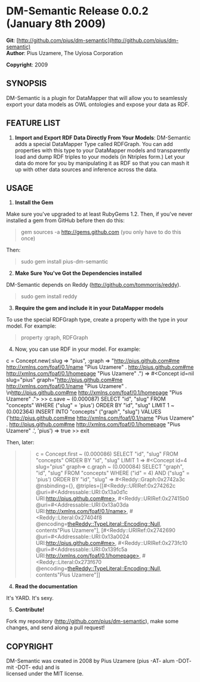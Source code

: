 DM-Semantic Release 0.0.2 (January 8th 2009) 
===================================

**Git**:  [http://github.com/pius/dm-semantic](http://github.com/pius/dm-semantic)   
**Author**:    Pius Uzamere, The Uyiosa Corporation

**Copyright**: 2009


SYNOPSIS
--------

DM-Semantic is a plugin for DataMapper that will allow you to seamlessly export your data models as OWL ontologies and expose your data as RDF.


FEATURE LIST
------------
                                                                              
1. **Import and Export RDF Data Directly From Your Models**: DM-Semantic adds a special DataMapper Type called RDFGraph.  You can add properties with this type to your DataMapper models and transparently load and dump RDF triples to your models (in Ntriples form.)  Let your data do more for you by manipulating it as RDF so that you can mash it up with other data sources and inference across the data.

USAGE
-----

1. **Install the Gem**

Make sure you've upgraded to at least RubyGems 1.2.  Then, if you've never installed a gem from GitHub before then do this:

  > gem sources -a http://gems.github.com (you only have to do this once)

Then:

  > sudo gem install pius-dm-semantic

2. **Make Sure You've Got the Dependencies installed**

DM-Semantic depends on Reddy (http://github.com/tommorris/reddy).

  > sudo gem install reddy

3. **Require the gem and include it in your DataMapper models**

To use the special RDFGraph type, create a property with the type in your model.  For example:

  > property :graph, RDFGraph
  
4.  Now, you can use RDF in your model.  For example:


  c = Concept.new(:slug => "pius", :graph => "<http://pius.github.com#me> <http://xmlns.com/foaf/0.1/name> \"Pius Uzamere\" . 
  <http://pius.github.com#me> <http://xmlns.com/foaf/0.1/homepage> \"Pius Uzamere\" .")
  => #<Concept id=nil slug="pius" graph="<http://pius.github.com#me> <http://xmlns.com/foaf/0.1/name> \"Pius Uzamere\" . \n<http://pius.github.com#me> <http://xmlns.com/foaf/0.1/homepage> \"Pius Uzamere\" .">
    >> c.save
    ~ (0.000087) SELECT "id", "slug" FROM "concepts" WHERE ("slug" = 'pius') ORDER BY "id", "slug" LIMIT 1
    ~ (0.002364) INSERT INTO "concepts" ("graph", "slug") VALUES ('<http://pius.github.com#me> <http://xmlns.com/foaf/0.1/name> "Pius Uzamere" . 
    <http://pius.github.com#me> <http://xmlns.com/foaf/0.1/homepage> "Pius Uzamere" .', 'pius')
    => true
    >> exit

Then, later:

  >> c = Concept.first
  ~ (0.000086) SELECT "id", "slug" FROM "concepts" ORDER BY "id", "slug" LIMIT 1
  => #<Concept id=4 slug="pius" graph=<not loaded>>
  >> c.graph
  ~ (0.000084) SELECT "graph", "id", "slug" FROM "concepts" WHERE ("id" = 4) AND ("slug" = 'pius') ORDER BY "id", "slug"
  => #<Reddy::Graph:0x2742a3c @nsbinding={}, @triples=[[#<Reddy::URIRef:0x274262c @uri=#<Addressable::URI:0x13a0d1c URI:http://pius.github.com#me>, #<Reddy::URIRef:0x27415b0 @uri=#<Addressable::URI:0x13a03da URI:http://xmlns.com/foaf/0.1/name>, #<Reddy::Literal:0x27404f8 @encoding=<theReddy::TypeLiteral::Encoding::Null>, contents"Pius Uzamere"], [#<Reddy::URIRef:0x2742690 @uri=#<Addressable::URI:0x13a0024 URI:http://pius.github.com#me>, #<Reddy::URIRef:0x273fc10 @uri=#<Addressable::URI:0x139fc5a URI:http://xmlns.com/foaf/0.1/homepage>, #<Reddy::Literal:0x273f670 @encoding=<theReddy::TypeLiteral::Encoding::Null>, contents"Pius Uzamere"]]
  
4. **Read the documentation**

It's YARD.  It's sexy.

5. **Contribute!**

Fork my repository (http://github.com/pius/dm-semantic), make some changes, and send along a pull request!
                                                                              

COPYRIGHT
---------                                                                 

DM-Semantic was created in 2008 by Pius Uzamere (pius -AT- alum -DOT- mit -DOT- edu) and is    
licensed under the MIT license.
